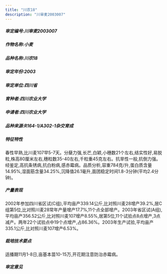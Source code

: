 ```yaml
---
title: "川农18"
description: "川审麦2003007"
---
```

##### 审定编号:川审麦2003007

##### 作物名称:小麦

##### 品种名称:川农18

##### 审定年份:2003

##### 审定单位:四川省

##### 育种者:四川农业大学

##### 申请者:四川农业大学

##### 品种来源:R164-1/A302-1杂交育成

##### 特征特性
春性早熟,比川麦107早5-7天。分蘖力强,长芒,白颖,小穗数21个左右,结实性好,易脱粒,株高80厘米左右,穗粒数35-40左右,千粒重45克左右。抗旱性一般,抗倒力强。经鉴定,高抗条锈病,抗白粉病,感赤霉病。品质分析,容重784克/升,蛋白质含量14.95%,湿面筋含量34.25%,沉降值26.1毫升,面团稳定时间1.8-3分钟(平均2.4分钟)。

##### 产量表现
2002年参加四川省区试(C组),平均亩产339.14公斤,比对照川麦28增产39.2%,居C组第5位,比对照川麦28常年产量增产17.7%,11个点全部增产。2003年省区试(A组),平均亩产356.52公斤,比对照川麦107增产8.55%,居第5位,11个试验点8点增产,3点减产。两年22个试验点中19个点增产,占86.36%。2003年生产试验,平均亩产335.1公斤,比对照川麦107增产6.53%。

##### 栽培技术要点
适播期11月1-8日,亩基本苗10-15万,开花期注意防治赤霉病。

##### 审定意见

